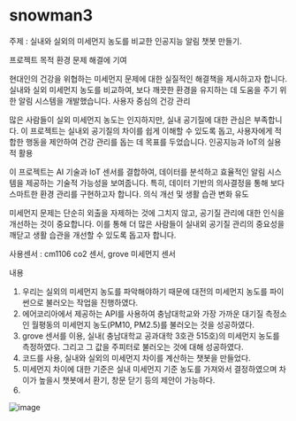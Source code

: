 # snowman3

주제 : 실내와 실외의 미세먼지 농도를 비교한 인공지능 알림 챗봇 만들기.

프로젝트 목적
환경 문제 해결에 기여

현대인의 건강을 위협하는 미세먼지 문제에 대한 실질적인 해결책을 제시하고자 합니다.
실내와 실외 미세먼지 농도를 비교하여, 보다 깨끗한 환경을 유지하는 데 도움을 주기 위한 알림 시스템을 개발했습니다.
사용자 중심의 건강 관리

많은 사람들이 실외 미세먼지 농도는 인지하지만, 실내 공기질에 대한 관심은 부족합니다.
이 프로젝트는 실내외 공기질의 차이를 쉽게 이해할 수 있도록 돕고, 사용자에게 적합한 행동을 제안하여 건강 관리를 돕는 데 목표를 두었습니다.
인공지능과 IoT의 실용적 활용

이 프로젝트는 AI 기술과 IoT 센서를 결합하여, 데이터를 분석하고 효율적인 알림 시스템을 제공하는 기술적 가능성을 보여줍니다.
특히, 데이터 기반의 의사결정을 통해 보다 스마트한 환경 관리를 구현하고자 합니다.
의식 개선 및 생활 습관 변화 유도

미세먼지 문제는 단순히 외출을 자제하는 것에 그치지 않고, 공기질 관리에 대한 인식을 개선하는 것이 중요합니다.
이를 통해 더 많은 사람들이 실내외 공기질 관리의 중요성을 깨닫고 생활 습관을 개선할 수 있도록 돕고자 합니다.


사용센서 : cm1106 co2 센서, grove 미세먼지 센서

내용
1. 우리는 실외의 미세먼지 농도를 파악해야하기 때문에 대전의 미세먼지 농도를 파이썬으로 불러오는 작업을 진행하였다.
2. 에어코리아에서 제공하는 API를 사용하여 충남대학교와 가장 가까운 대기질 측정소인 월평동의 미세먼지 농도(PM10, PM2.5)를 불러오는 것을 성공하였다.
3. grove 센서를 이용, 실내( 충남대학교 공과대학 3호관 515호)의 미세먼지 농도를 측정하였다. 그리고 그 값을 주피터로 불러오는 것에 대해 성공하였다.
4. 코드를 사용, 실내와 실외의 미세먼지 차이를 계산하는 챗봇을 만들었다.
5. 미세먼지 차이에 대한 기준은 실내 미세먼지 기준 농도를 가져와서 결정하였으며 차이가 높을시 챗봇에서 환기, 창문 닫기 등의 제안이 가능하다.
6. 
![image](https://github.com/user-attachments/assets/0e154dde-9ce6-43cc-86a1-ab6574210c8b)
